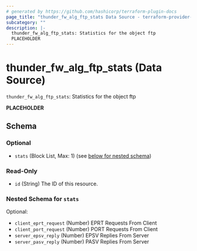 ```yaml
---
# generated by https://github.com/hashicorp/terraform-plugin-docs
page_title: "thunder_fw_alg_ftp_stats Data Source - terraform-provider-thunder"
subcategory: ""
description: |-
  thunder_fw_alg_ftp_stats: Statistics for the object ftp
  PLACEHOLDER
---
```


# thunder_fw_alg_ftp_stats (Data Source)

`thunder_fw_alg_ftp_stats`: Statistics for the object ftp

__PLACEHOLDER__



<!-- schema generated by tfplugindocs -->
## Schema

### Optional

- `stats` (Block List, Max: 1) (see [below for nested schema](#nestedblock--stats))

### Read-Only

- `id` (String) The ID of this resource.

<a id="nestedblock--stats"></a>
### Nested Schema for `stats`

Optional:

- `client_eprt_request` (Number) EPRT Requests From Client
- `client_port_request` (Number) PORT Requests From Client
- `server_epsv_reply` (Number) EPSV Replies From Server
- `server_pasv_reply` (Number) PASV Replies From Server



